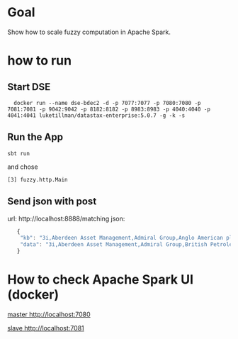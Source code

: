 # Goal
 Show how to scale fuzzy computation in Apache Spark.
 
# how to run 

 ## Start DSE
```
  docker run --name dse-bdec2 -d -p 7077:7077 -p 7080:7080 -p 7081:7081 -p 9042:9042 -p 8182:8182 -p 8983:8983 -p 4040:4040 -p 4041:4041 luketillman/datastax-enterprise:5.0.7 -g -k -s
```
 ## Run the App
  ```
  sbt run 
  ```
  
  and chose 
   ```
  [3] fuzzy.http.Main
  ```
  ## Send json with post
   url: http://localhost:8888/matching
   json:
   ```javascript
      {
       "kb": "3i,Aberdeen Asset Management,Admiral Group,Anglo American plc,Antofagasta,ARM Holdings,Ashtead Group,Associated British Foods,AstraZeneca,Aviva,Babcock International,BAE Systems,Barclays,Barratt Developments,Berkeley Group Holdings,BHP Billiton,BP,British American Tobacco plc,British Land,BT Group,Bunzl,Burberry,Capita,Carnival Corporation & plc,Centrica,Coca-Cola HBC AG,Compass Group,CRH plc,DCC plc,Diageo,Direct Line Group,Dixons Carphone,EasyJet,Experian,Fresnillo plc,GKN,GlaxoSmithKline,Glencore,Hammerson,Hargreaves Lansdown,Hikma Pharmaceuticals,HSBC,Imperial Brands,Inmarsat,InterContinental Hotels Group,International Consolidated Airlines Group SA,Intertek,Intu Properties,ITV plc,Johnson Matthey,Kingfisher plc,Land Securities,Legal & General,Lloyds Banking Group,London Stock Exchange Group,London School Economics,Marks & Spencer,Merlin Entertainments,Mondi,National Grid plc,Next plc,Old Mutual,Pearson PLC,Persimmon plc,Provident Financial,Prudential plc,Randgold Resources,Reckitt Benckiser,RELX Group,Rexam,Rio Tinto Group,Rolls-Royce Holdings,Royal Bank of Scotland Group,Royal Dutch Shell,Royal Mail,RSA Insurance Group,SABMiller,Sage Group,Sainsbury's,Schroders,Severn Trent,Shire plc,Sky plc,Smith & Nephew,Smiths Group,Sports Direct,SSE plc,Standard Chartered,Standard Life,St. James's Place plc,Taylor Wimpey,Tesco,Travis Perkins,TUI Group,Unilever,United Utilities,Vodafone Group,Whitbread,Wolseley plc,Worldpay,WPP plc,JT Coder Limited",
       "data": "3i,Aberdeen Asset Management,Admiral Group,British Petroleum,BAT,BAE,Barratt,Direct Line,LSE,RBS,BT,CocaCola,Jonson Mathey,Sports Drect,Tesco,Sky,JT Coder Ltd,GSK"
      }
   ```
      
# How to check Apache Spark UI (docker)
 
 [master http://localhost:7080](http://localhost:7080)
  
 [slave http://localhost:7081](http://localhost:7081) 